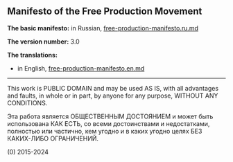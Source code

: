 ## Manifesto of the Free Production Movement

**The basic manifesto:** in Russian, [free-production-manifesto.ru.md](free-production-manifesto.ru.md)

**The version number:** 3.0

**The translations:**

* in English, [free-production-manifesto.en.md](free-production-manifesto.en.md)

------------------------------------------------------------------

This work is PUBLIC DOMAIN and may be used AS IS, with all advantages and faults, in whole or in part,
by anyone for any purpose, WITHOUT ANY CONDITIONS.

Эта работа является ОБЩЕСТВЕННЫМ ДОСТОЯНИЕМ и может быть использована КАК ЕСТЬ, со всеми достоинствами и недостатками, полностью или частично, кем угодно и в каких угодно целях БЕЗ КАКИХ-ЛИБО ОГРАНИЧЕНИЙ.

(0) 2015-2024
